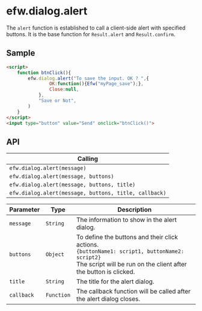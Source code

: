 # efw.dialog.alert

The `alert` function is established to call a client-side alert with specified buttons. It is the base function for `Result.alert` and `Result.confirm`.

## Sample

```html
<script>
	function btnClick(){
		efw.dialog.alert("To save the input. OK ? ",{
				OK:function(){Efw("myPage_save");},
				Close:null,
			},
			"Save or Not",
		)
	}
</script>
<input type="button" value="Send" onclick="btnClick()">
```
## API

| Calling |
|---|
| `efw.dialog.alert(message)` |
| `efw.dialog.alert(message, buttons)` |
| `efw.dialog.alert(message, buttons, title)` |
| `efw.dialog.alert(message, buttons, title, callback)` |

| Parameter | Type | Description |
|---|---|---|
| `message` | `String` | The information to show in the alert dialog. |
| `buttons` | `Object` | To define the buttons and their click actions.<br>```{buttonName1: script1, buttonName2: script2}```<br>The script will be run on the client after the button is clicked. |
| `title` | `String` | The title for the alert dialog. |
| `callback` | `Function` | The callback function will be called after the alert dialog closes. |